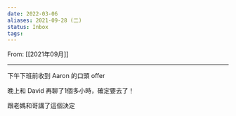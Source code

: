 ```yaml
---
date: 2022-03-06
aliases: 2021-09-28 (二)
status: Inbox
tags:
---
```


From: [[2021年09月]]

---

下午下班前收到 Aaron 的口頭 offer

晚上和 David 再聊了1個多小時，確定要去了！

跟老媽和哥講了這個決定